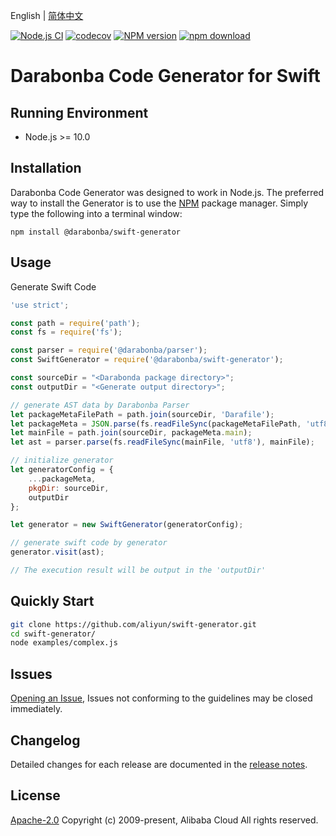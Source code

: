 English | [简体中文](/README-zh-CN.md)

[![Node.js CI](https://github.com/aliyun/darabonba-swift-generator/actions/workflows/ci.yml/badge.svg)](https://github.com/aliyun/darabonba-swift-generator/actions/workflows/ci.yml)
[![codecov][cov-image]][cov-url]
[![NPM version][npm-image]][npm-url]
[![npm download][download-image]][download-url]

[npm-image]: https://img.shields.io/npm/v/@darabonba/swift-generator.svg?style=flat-square
[npm-url]: https://npmjs.org/package/@darabonba/swift-generator
[cov-image]: https://codecov.io/gh/aliyun/darabonba-swift-generator/branch/master/graph/badge.svg
[cov-url]: https://codecov.io/gh/aliyun/darabonba-swift-generator
[download-image]: https://img.shields.io/npm/dm/@darabonba/swift-generator.svg?style=flat-square
[download-url]: https://npmjs.org/package/@darabonba/swift-generator

# Darabonba Code Generator for Swift

## Running Environment

- Node.js >= 10.0

## Installation

Darabonba Code Generator was designed to work in Node.js. The preferred way to install the Generator is to use the [NPM](https://www.npmjs.com/) package manager. Simply type the following into a terminal window:

```shell
npm install @darabonba/swift-generator
```

## Usage

Generate Swift Code

```javascript
'use strict';

const path = require('path');
const fs = require('fs');

const parser = require('@darabonba/parser');
const SwiftGenerator = require('@darabonba/swift-generator');

const sourceDir = "<Darabonda package directory>";
const outputDir = "<Generate output directory>";

// generate AST data by Darabonba Parser
let packageMetaFilePath = path.join(sourceDir, 'Darafile');
let packageMeta = JSON.parse(fs.readFileSync(packageMetaFilePath, 'utf8'));
let mainFile = path.join(sourceDir, packageMeta.main);
let ast = parser.parse(fs.readFileSync(mainFile, 'utf8'), mainFile);

// initialize generator
let generatorConfig = {
    ...packageMeta,
    pkgDir: sourceDir,
    outputDir
};

let generator = new SwiftGenerator(generatorConfig);

// generate swift code by generator
generator.visit(ast);

// The execution result will be output in the 'outputDir'
```

## Quickly Start

```bash
git clone https://github.com/aliyun/swift-generator.git
cd swift-generator/
node examples/complex.js
```

## Issues

[Opening an Issue](https://github.com/aliyun/darabonba-swift-generator/issues/new/choose), Issues not conforming to the guidelines may be closed immediately.

## Changelog

Detailed changes for each release are documented in the [release notes](/CHANGELOG.md).

## License

[Apache-2.0](/LICENSE)
Copyright (c) 2009-present, Alibaba Cloud All rights reserved.
